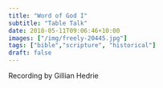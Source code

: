 ```yaml
---
title: "Word of God I"
subtitle: "Table Talk"
date: 2018-05-11T09:06:46+10:00
images: ["/img/freely-20445.jpg"]
tags: ["bible","scripture", "historical"]
draft: false
---
```

Recording by Gillian Hedrie
